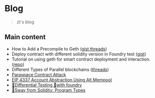 # Blog
> zt's blog

## Main content
- How to Add a Precompile to Geth ([gist](https://gist.github.com/zt-9/64c4a51e4a3e754635bc01f0a3e53ea5),[threads](https://x.com/zt_zzzzt/status/1837242254240666067))
- Deploy contract with different solidity version in Foundry test ([gist](https://gist.github.com/zt-9/f367a998e00294595a9bd700200c8b5a))
- Tutorial on using geth for smart contract deployment and interaction. ([repo](https://github.com/zt-9/geth-smart-contract))
- Different Types of Parallel blockchains ([threads](https://x.com/zt_zzzzt/status/1788627272083308690))
- [Paraspace Contract Attack](https://twitter.com/zzzzoey_t/status/1636711702434820096)
- [EIP 4337 Account Abstraction Using Alt Mempool](https://twitter.com/zzzzoey_t/status/1631395431304548354)
- [🌟Differential Testing 🌟with foundry](https://twitter.com/zzzzoey_t/status/1617668901378347008)
- [🌴Sway from Solidity: Program Types](https://github.com/zoey-t/blog/issues/1)
